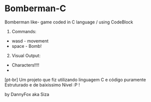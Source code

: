 # Bomberman-C
Bomberman like- game coded in C language / using CodeBlock

1. Commands:
- wasd - movement
- space - Bomb!

2. Visual Output:
- Characters!!!!
- 
[pt-br] Um projeto que fiz utilizando linguagem C e código puramente Estruturado e de baixissimo Nivel :P !

by DannyFox aka Siza
